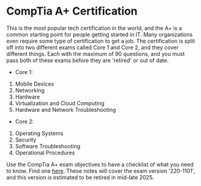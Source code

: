 # CompTia A+ Certification
This is the most popular tech certification in the world, and the A+ is a common starting point for people getting started in IT. Many organizations even require some type of certification to get a job. The certification is split off into two different exams called Core 1 and Core 2, and they cover different things. Each with the maximum of 90 questions, and you must pass both of these exams before they are 'retired' or out of date.

- Core 1:
1. Mobile Devices
2. Networking
3. Hardware
4. Virtualization and Cloud Computing
5. Hardware and Network Troubleshooting

- Core 2:
1. Operating Systems
2. Security
3. Software Troubleshooting 
4. Operational Procedures


Use the CompTia A+ exam objectives to have a checklist of what you need to know. Find one [here](https://partners.comptia.org/docs/default-source/resources/comptia-a-220-1101-exam-objectives-(3-0)). These notes will cover the exam version '220-1101', and this version is estimated to be retired in mid-late 2025.